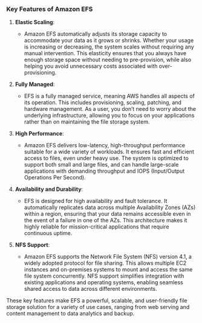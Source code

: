 ### **Key Features of Amazon EFS**

1. **Elastic Scaling**:
   - Amazon EFS automatically adjusts its storage capacity to accommodate your data as it grows or shrinks. Whether your usage is increasing or decreasing, the system scales without requiring any manual intervention. This elasticity ensures that you always have enough storage space without needing to pre-provision, while also helping you avoid unnecessary costs associated with over-provisioning.

2. **Fully Managed**:
   - EFS is a fully managed service, meaning AWS handles all aspects of its operation. This includes provisioning, scaling, patching, and hardware management. As a user, you don’t need to worry about the underlying infrastructure, allowing you to focus on your applications rather than on maintaining the file storage system.

3. **High Performance**:
   - Amazon EFS delivers low-latency, high-throughput performance suitable for a wide variety of workloads. It ensures fast and efficient access to files, even under heavy use. The system is optimized to support both small and large files, and can handle large-scale applications with demanding throughput and IOPS (Input/Output Operations Per Second).

4. **Availability and Durability**:
   - EFS is designed for high availability and fault tolerance. It automatically replicates data across multiple Availability Zones (AZs) within a region, ensuring that your data remains accessible even in the event of a failure in one of the AZs. This architecture makes it highly reliable for mission-critical applications that require continuous uptime.

5. **NFS Support**:
   - Amazon EFS supports the Network File System (NFS) version 4.1, a widely adopted protocol for file sharing. This allows multiple EC2 instances and on-premises systems to mount and access the same file system concurrently. NFS support simplifies integration with existing applications and operating systems, enabling seamless shared access to data across different environments.

These key features make EFS a powerful, scalable, and user-friendly file storage solution for a variety of use cases, ranging from web serving and content management to data analytics and backup.
